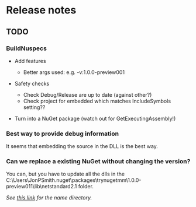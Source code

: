 # Release notes

## TODO

### BuildNuspecs

- Add features
  - Better args used: e.g. -v:1.0.0-preview001
- Safety checks
  - Check Debug/Release are up to date (against other?)
  - Check project for embedded which matches IncludeSymbols setting??

- Turn into a NuGet package (watch out for GetExecutingAssembly!)

### Best way to provide debug information 

It seems that embedding the source in the DLL is the best way.

### Can we replace a existing NuGet without changing the version?

You can, but you have to update all the dlls in the C:\Users\JonPSmith\.nuget\packages\trynugetmm\1.0.0-preview011\lib\netstandard2.1 folder. 

*See [this link](https://stackoverflow.com/questions/40902578/wheres-the-nuget-package-location-in-asp-net-core) for the name directory.*
